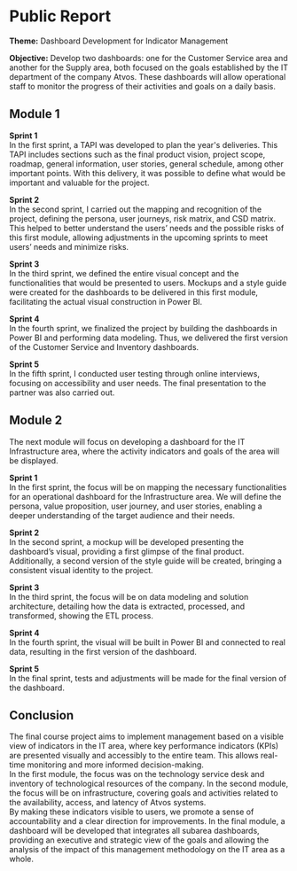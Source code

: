 # Public Report

**Theme:** Dashboard Development for Indicator Management

**Objective:** Develop two dashboards: one for the Customer Service area and another for the Supply area, both focused on the goals established by the IT department of the company Atvos. These dashboards will allow operational staff to monitor the progress of their activities and goals on a daily basis.

## Module 1

**Sprint 1**  
 In the first sprint, a TAPI was developed to plan the year's deliveries. This TAPI includes sections such as the final product vision, project scope, roadmap, general information, user stories, general schedule, among other important points. With this delivery, it was possible to define what would be important and valuable for the project.

**Sprint 2**  
 In the second sprint, I carried out the mapping and recognition of the project, defining the persona, user journeys, risk matrix, and CSD matrix. This helped to better understand the users’ needs and the possible risks of this first module, allowing adjustments in the upcoming sprints to meet users’ needs and minimize risks.

**Sprint 3**  
 In the third sprint, we defined the entire visual concept and the functionalities that would be presented to users. Mockups and a style guide were created for the dashboards to be delivered in this first module, facilitating the actual visual construction in Power BI.

**Sprint 4**  
 In the fourth sprint, we finalized the project by building the dashboards in Power BI and performing data modeling. Thus, we delivered the first version of the Customer Service and Inventory dashboards.

**Sprint 5**  
 In the fifth sprint, I conducted user testing through online interviews, focusing on accessibility and user needs. The final presentation to the partner was also carried out.

## Module 2

 The next module will focus on developing a dashboard for the IT Infrastructure area, where the activity indicators and goals of the area will be displayed.

**Sprint 1**  
 In the first sprint, the focus will be on mapping the necessary functionalities for an operational dashboard for the Infrastructure area. We will define the persona, value proposition, user journey, and user stories, enabling a deeper understanding of the target audience and their needs.

**Sprint 2**  
 In the second sprint, a mockup will be developed presenting the dashboard’s visual, providing a first glimpse of the final product. Additionally, a second version of the style guide will be created, bringing a consistent visual identity to the project.

**Sprint 3**  
 In the third sprint, the focus will be on data modeling and solution architecture, detailing how the data is extracted, processed, and transformed, showing the ETL process.

**Sprint 4**  
 In the fourth sprint, the visual will be built in Power BI and connected to real data, resulting in the first version of the dashboard.

**Sprint 5**  
 In the final sprint, tests and adjustments will be made for the final version of the dashboard.

## Conclusion

 The final course project aims to implement management based on a visible view of indicators in the IT area, where key performance indicators (KPIs) are presented visually and accessibly to the entire team. This allows real-time monitoring and more informed decision-making.  
 In the first module, the focus was on the technology service desk and inventory of technological resources of the company. In the second module, the focus will be on infrastructure, covering goals and activities related to the availability, access, and latency of Atvos systems.  
 By making these indicators visible to users, we promote a sense of accountability and a clear direction for improvements. In the final module, a dashboard will be developed that integrates all subarea dashboards, providing an executive and strategic view of the goals and allowing the analysis of the impact of this management methodology on the IT area as a whole.

